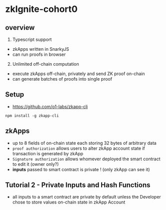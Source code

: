 # zkIgnite-cohort0

## overview
1. Typescript support
- zkApps written in SnarkyJS
- can run proofs in browser
2. Unlimited off-chain computation
- execute zkApps off-chain, privately and send ZK proof on-chain
- can generate batches of proofs into single proof

## Setup
- https://github.com/o1-labs/zkapp-cli
```
npm install -g zkapp-cli
```

## zkApps
- up to 8 fields of on-chain state each storing 32 bytes of arbitrary data
- `proof authorization` allows users to alter zkApp account state if transaction is generated by zkApp
- `Signature authorization` allows whomever deployed the smart contract to edit it (owner only?)
- **inputs** passed to smart contract is private ! (only zkApp can see it)

## Tutorial 2 - Private Inputs and Hash Functions
- all inputs to a smart contract are private by default unless the Developer chose to store values on-chain state in zkApp Account

